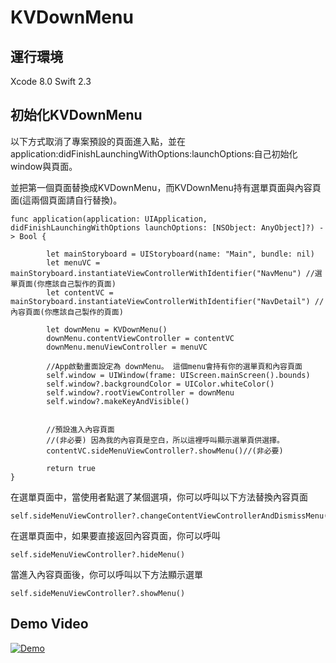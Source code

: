 # KVDownMenu

## 運行環境
Xcode 8.0
Swift 2.3


## 初始化KVDownMenu
以下方式取消了專案預設的頁面進入點，並在application:didFinishLaunchingWithOptions:launchOptions:自己初始化window與頁面。

並把第一個頁面替換成KVDownMenu，而KVDownMenu持有選單頁面與內容頁面(這兩個頁面請自行替換)。
```objc
func application(application: UIApplication, didFinishLaunchingWithOptions launchOptions: [NSObject: AnyObject]?) -> Bool {
        
        let mainStoryboard = UIStoryboard(name: "Main", bundle: nil)
        let menuVC = mainStoryboard.instantiateViewControllerWithIdentifier("NavMenu") //選單頁面(你應該自己製作的頁面)
        let contentVC = mainStoryboard.instantiateViewControllerWithIdentifier("NavDetail") //內容頁面(你應該自己製作的頁面)
        
        let downMenu = KVDownMenu()
        downMenu.contentViewController = contentVC
        downMenu.menuViewController = menuVC
        
        //App啟動畫面設定為 downMenu。 這個menu會持有你的選單頁和內容頁面
        self.window = UIWindow(frame: UIScreen.mainScreen().bounds)
        self.window?.backgroundColor = UIColor.whiteColor()
        self.window?.rootViewController = downMenu
        self.window?.makeKeyAndVisible()
        
        
        //預設進入內容頁面
        //(非必要) 因為我的內容頁是空白，所以這裡呼叫顯示選單頁供選擇。
        contentVC.sideMenuViewController?.showMenu()//(非必要)
        
        return true
}
```


在選單頁面中，當使用者點選了某個選項，你可以呼叫以下方法替換內容頁面
```objc
self.sideMenuViewController?.changeContentViewControllerAndDismissMenu(vc_you_want_to_change)
```


在選單頁面中，如果要直接返回內容頁面，你可以呼叫
```objc
self.sideMenuViewController?.hideMenu()
```


當進入內容頁面後，你可以呼叫以下方法顯示選單
```objc
self.sideMenuViewController?.showMenu()
```


## Demo Video
[![Demo](http://img.youtube.com/vi/qCUTn2ZHYoM/0.jpg)](http://www.youtube.com/watch?v=qCUTn2ZHYoM)
